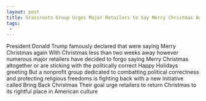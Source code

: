 ```yaml
---
layout: post
title: Grassroots Group Urges Major Retailers to Say Merry Christmas Again
tags:
 -
---
```

President Donald Trump famously declared that were saying Merry Christmas again With Christmas less than two weeks away however numerous major retailers have decided to forgo saying Merry Christmas altogether or are sticking with the politically correct Happy Holidays greeting But a nonprofit group dedicated to combatting political correctness and protecting religious freedoms is fighting back with a new initiative called Bring Back Christmas Their goal urge retailers to return Christmas to its rightful place in American culture

